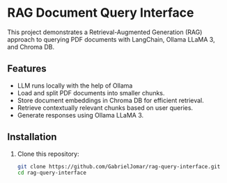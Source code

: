 # RAG Document Query Interface

This project demonstrates a Retrieval-Augmented Generation (RAG) approach to querying PDF documents with LangChain, Ollama LLaMA 3, and Chroma DB.

## Features
- LLM runs locally with the help of Ollama
- Load and split PDF documents into smaller chunks.
- Store document embeddings in Chroma DB for efficient retrieval.
- Retrieve contextually relevant chunks based on user queries.
- Generate responses using Ollama LLaMA 3.

## Installation
1. Clone this repository:
   ```bash
   git clone https://github.com/GabrielJomar/rag-query-interface.git
   cd rag-query-interface


